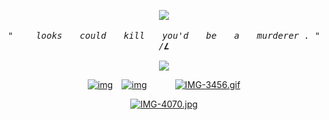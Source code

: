 <p align="center" width="100%"> <img src="https://komarev.com/ghpvc/?username=callthedoctor&label=✦&color=140f06">

<p align="center"> 
<tt><i>" 　　looks　　could　　kill　　you'd　　be　　a　　murderer . " /𝑳</i></tt>
<p align="center"> 


<p align="center" width="100%">
    <img src="https://files.catbox.moe/44mq96.png">
    
</p>


<div id="header" align="center">

[![img](https://files.catbox.moe/x01bg7.png)](https://rentry.co/brendanstevekemp)⠀
[![img](https://files.catbox.moe/142fs6.png)‎](https://spacedogs.atabook.org/)⠀⠀⠀⠀
[![IMG-3456.gif](https://files.catbox.moe/ss2k93.png)](https://pronouns.cc/@brendanstevekemp)

[![IMG-4070.jpg](https://i.postimg.cc/wj4qYQFy/IMG-4070.jpg)](https://postimg.cc/w1J8hJCg)
